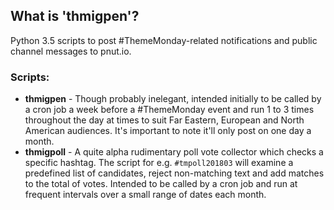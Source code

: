## What is 'thmigpen'?
Python 3.5 scripts to post \#ThemeMonday-related notifications and public channel messages to pnut.io.

### Scripts:
* **thmigpen** - Though probably inelegant, intended initially to be called by a cron job a week before a \#ThemeMonday event and run 1 to 3 times throughout the day at times to suit Far Eastern, European and North American audiences.  It's important to note it'll only post on one day a month.
* **thmigpoll** - A quite alpha rudimentary poll vote collector which checks a specific hashtag.  The script for e.g. `#tmpoll201803` will examine a predefined list of candidates, reject non-matching text and add matches to the total of votes.  Intended to be called by a cron job and run at frequent intervals over a small range of dates each month.
